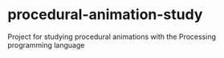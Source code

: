 # procedural-animation-study
Project for studying procedural animations with the Processing programming language
